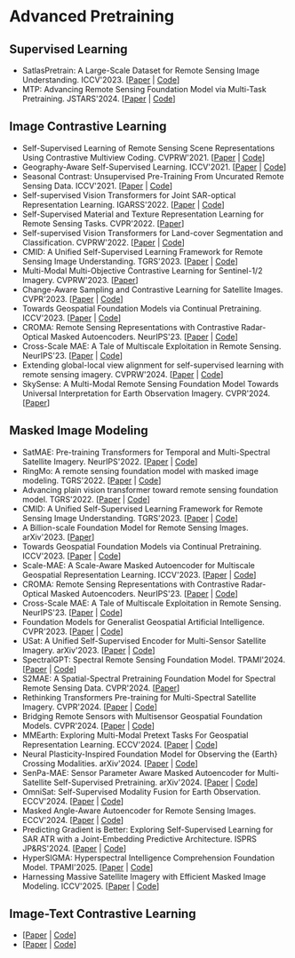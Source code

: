 # Advanced Pretraining

## Supervised Learning

- SatlasPretrain: A Large-Scale Dataset for Remote Sensing Image Understanding. ICCV'2023. [[Paper](https://arxiv.org/abs/2211.15660) | [Code](https://github.com/allenai/satlas)]
- MTP: Advancing Remote Sensing Foundation Model via Multi-Task Pretraining. JSTARS'2024. [[Paper](https://arxiv.org/abs/2403.13430) | [Code](https://github.com/ViTAE-Transformer/MTP)]

## Image Contrastive Learning

- Self-Supervised Learning of Remote Sensing Scene Representations Using Contrastive Multiview Coding. CVPRW'2021. [[Paper](https://openaccess.thecvf.com/content/CVPR2021W/EarthVision/html/Stojnic_Self-Supervised_Learning_of_Remote_Sensing_Scene_Representations_Using_Contrastive_Multiview_CVPRW_2021_paper.html) | [Code](https://github.com/vladan-stojnic/CMC-RSSR)]
- Geography-Aware Self-Supervised Learning. ICCV'2021. [[Paper](https://openaccess.thecvf.com/content/ICCV2021/html/Ayush_Geography-Aware_Self-Supervised_Learning_ICCV_2021_paper.html) | [Code](https://github.com/sustainlab-group/geography-aware-ssl)]
- Seasonal Contrast: Unsupervised Pre-Training From Uncurated Remote Sensing Data. ICCV'2021. [[Paper](https://openaccess.thecvf.com/content/ICCV2021/html/Manas_Seasonal_Contrast_Unsupervised_Pre-Training_From_Uncurated_Remote_Sensing_Data_ICCV_2021_paper.html) | [Code](https://github.com/ServiceNow/seasonal-contrast)]
- Self-supervised Vision Transformers for Joint SAR-optical Representation Learning. IGARSS'2022. [[Paper](https://arxiv.org/abs/2204.05381) | [Code](https://github.com/zhu-xlab/DINO-MM)]
- Self-Supervised Material and Texture Representation Learning for Remote Sensing Tasks. CVPR'2022. [[Paper](https://openaccess.thecvf.com/content/CVPR2022/html/Akiva_Self-Supervised_Material_and_Texture_Representation_Learning_for_Remote_Sensing_Tasks_CVPR_2022_paper.html)]
- Self-supervised Vision Transformers for Land-cover Segmentation and Classification. CVPRW'2022. [[Paper](https://openaccess.thecvf.com/content/CVPR2022W/EarthVision/html/Scheibenreif_Self-Supervised_Vision_Transformers_for_Land-Cover_Segmentation_and_Classification_CVPRW_2022_paper.html) | [Code](https://github.com/HSG-AIML/SSLTransformerRS)]
- CMID: A Unified Self-Supervised Learning Framework for Remote Sensing Image Understanding. TGRS'2023. [[Paper](https://arxiv.org/abs/2304.09670) | [Code](https://github.com/NJU-LHRS/official-CMID)]
- Multi-Modal Multi-Objective Contrastive Learning for Sentinel-1/2 Imagery. CVPRW'2023. [[Paper](https://openaccess.thecvf.com/content/CVPR2023W/EarthVision/html/Prexl_Multi-Modal_Multi-Objective_Contrastive_Learning_for_Sentinel-12_Imagery_CVPRW_2023_paper.html)]
- Change-Aware Sampling and Contrastive Learning for Satellite Images. CVPR'2023. [[Paper](https://openaccess.thecvf.com/content/CVPR2023/html/Mall_Change-Aware_Sampling_and_Contrastive_Learning_for_Satellite_Images_CVPR_2023_paper.html) | [Code](https://github.com/utkarshmall13/CACo)]
- Towards Geospatial Foundation Models via Continual Pretraining. ICCV'2023. [[Paper](https://arxiv.org/abs/2302.04476) | [Code](https://github.com/mmendiet/GFM)]
- CROMA: Remote Sensing Representations with Contrastive Radar-Optical Masked Autoencoders. NeurIPS'23. [[Paper](https://arxiv.org/pdf/2311.00566.pdf) | [Code](https://github.com/antofuller/CROMA)]
- Cross-Scale MAE: A Tale of Multiscale Exploitation in Remote Sensing. NeurIPS'23. [[Paper](https://openreview.net/pdf?id=5oEVdOd6TV) | [Code](https://github.com/aicip/Cross-Scale-MAE)]
- Extending global-local view alignment for self-supervised learning with remote sensing imagery. CVPRW'2024. [[Paper](https://openaccess.thecvf.com/content/CVPR2024W/WiCV/html/Wanyan_Extending_Global-local_View_Alignment_for_Self-supervised_Learning_with_Remote_Sensing_CVPRW_2024_paper.html) | [Code](https://github.com/WennyXY/DINO-MC)]
- SkySense: A Multi-Modal Remote Sensing Foundation Model Towards Universal Interpretation for Earth Observation Imagery. CVPR'2024. [[Paper](https://arxiv.org/abs/2312.10115)]

## Masked Image Modeling

- SatMAE: Pre-training Transformers for Temporal and Multi-Spectral Satellite Imagery. NeurIPS'2022. [[Paper](https://proceedings.neurips.cc/paper_files/paper/2022/hash/01c561df365429f33fcd7a7faa44c985-Abstract-Conference.html) | [Code](https://github.com/sustainlab-group/SatMAE)]
- RingMo: A remote sensing foundation model with masked image modeling. TGRS'2022. [[Paper](https://ieeexplore.ieee.org/abstract/document/9844015) | [Code](https://github.com/comeony/RingMo)]
- Advancing plain vision transformer toward remote sensing foundation model. TGRS'2022. [[Paper](https://ieeexplore.ieee.org/abstract/document/9956816) | [Code](https://github.com/ViTAE-Transformer/Remote-Sensing-RVSA)]
- CMID: A Unified Self-Supervised Learning Framework for Remote Sensing Image Understanding. TGRS'2023. [[Paper](https://arxiv.org/abs/2304.09670) | [Code](https://github.com/NJU-LHRS/official-CMID)]
- A Billion-scale Foundation Model for Remote Sensing Images. arXiv'2023. [[Paper](https://arxiv.org/abs/2304.05215)]
- Towards Geospatial Foundation Models via Continual Pretraining. ICCV'2023. [[Paper](https://arxiv.org/abs/2302.04476) | [Code](https://github.com/mmendiet/GFM)]
- Scale-MAE: A Scale-Aware Masked Autoencoder for Multiscale Geospatial Representation Learning. ICCV'2023. [[Paper](https://arxiv.org/abs/2212.14532) | [Code](https://github.com/bair-climate-initiative/scale-mae)]
- CROMA: Remote Sensing Representations with Contrastive Radar-Optical Masked Autoencoders. NeurIPS'23. [[Paper](https://arxiv.org/pdf/2311.00566) | [Code](https://github.com/antofuller/CROMA)]
- Cross-Scale MAE: A Tale of Multiscale Exploitation in Remote Sensing. NeurIPS'23. [[Paper](https://openreview.net/pdf?id=5oEVdOd6TV) | [Code](https://github.com/aicip/Cross-Scale-MAE)]
- Foundation Models for Generalist Geospatial Artificial Intelligence. CVPR'2023. [[Paper](https://arxiv.org/abs/2310.18660) | [Code](https://huggingface.co/ibm-nasa-geospatial)]
- USat: A Unified Self-Supervised Encoder for Multi-Sensor Satellite Imagery. arXiv'2023. [[Paper](https://arxiv.org/abs/2312.02199) | [Code](https://github.com/stanfordmlgroup/USat)]
- SpectralGPT: Spectral Remote Sensing Foundation Model. TPAMI'2024. [[Paper](https://arxiv.org/abs/2311.07113) | [Code](https://github.com/danfenghong/IEEE_TPAMI_SpectralGPT)]
- S2MAE: A Spatial-Spectral Pretraining Foundation Model for Spectral Remote Sensing Data. CVPR'2024. [[Paper](https://openaccess.thecvf.com/content/CVPR2024/papers/Li_S2MAE_A_Spatial-Spectral_Pretraining_Foundation_Model_for_Spectral_Remote_Sensing_CVPR_2024_paper.pdf)]
- Rethinking Transformers Pre-training for Multi-Spectral Satellite Imagery. CVPR'2024. [[Paper](https://arxiv.org/abs/2403.05419) | [Code](https://github.com/techmn/satmae_pp)]
- Bridging Remote Sensors with Multisensor Geospatial Foundation Models. CVPR'2024. [[Paper](https://arxiv.org/abs/2404.01260) | [Code](https://github.com/boranhan/Geospatial_Foundation_Models)]
- MMEarth: Exploring Multi-Modal Pretext Tasks For Geospatial Representation Learning. ECCV'2024. [[Paper](https://arxiv.org/abs/2405.02771) | [Code](https://vishalned.github.io/mmearth/)]
- Neural Plasticity-Inspired Foundation Model for Observing the {Earth} Crossing Modalities. arXiv'2024. [[Paper](https://arxiv.org/abs/2403.15356) | [Code](https://github.com/zhu-xlab/DOFA)]
- SenPa-MAE: Sensor Parameter Aware Masked Autoencoder for Multi-Satellite Self-Supervised Pretraining. arXiv'2024. [[Paper](https://arxiv.org/abs/2408.11000) | [Code](https://github.com/JonathanPrexl/SenPa-MAE)]
- OmniSat: Self-Supervised Modality Fusion for Earth Observation. ECCV'2024. [[Paper](https://arxiv.org/pdf/2404.08351) | [Code](https://github.com/gastruc/OmniSat)]
- Masked Angle-Aware Autoencoder for Remote Sensing Images.  ECCV'2024. [[Paper](https://arxiv.org/abs/2408.01946) | [Code](https://github.com/benesakitam/MA3E)]
- Predicting Gradient is Better: Exploring Self-Supervised Learning for SAR ATR with a Joint-Embedding Predictive Architecture. ISPRS JP&RS'2024. [[Paper](https://www.sciencedirect.com/science/article/pii/S0924271624003514) | [Code](https://github.com/waterdisappear/SAR-JEPA)]
- HyperSIGMA: Hyperspectral Intelligence Comprehension Foundation Model. TPAMI'2025. [[Paper](https://arxiv.org/abs/2406.11519) | [Code](https://github.com/WHU-Sigma/HyperSIGMA)]
- Harnessing Massive Satellite Imagery with Efficient Masked Image Modeling. ICCV'2025. [[Paper](https://arxiv.org/abs/2406.11933) | [Code](https://github.com/MiliLab/SelectiveMAE)]


## Image-Text Contrastive Learning

- [[Paper]() | [Code]()]
- [[Paper]() | [Code]()]
